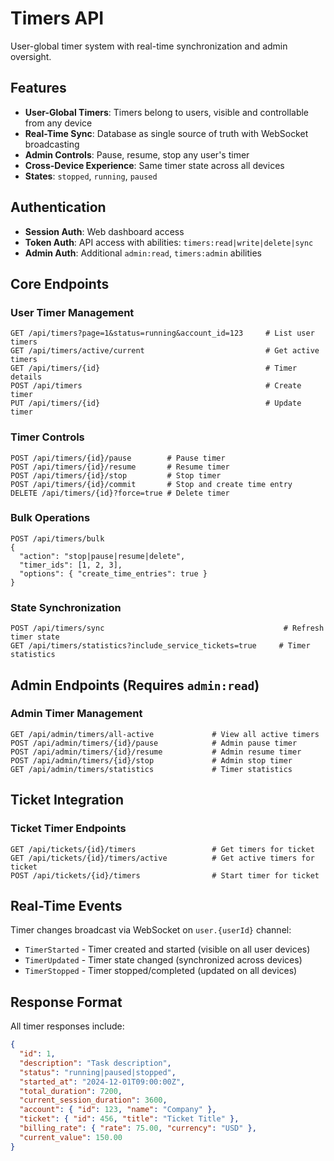 # Timers API

User-global timer system with real-time synchronization and admin oversight.

## Features
- **User-Global Timers**: Timers belong to users, visible and controllable from any device
- **Real-Time Sync**: Database as single source of truth with WebSocket broadcasting
- **Admin Controls**: Pause, resume, stop any user's timer
- **Cross-Device Experience**: Same timer state across all devices
- **States**: `stopped`, `running`, `paused`

## Authentication
- **Session Auth**: Web dashboard access
- **Token Auth**: API access with abilities: `timers:read|write|delete|sync`
- **Admin Auth**: Additional `admin:read`, `timers:admin` abilities

## Core Endpoints

### User Timer Management
```http
GET /api/timers?page=1&status=running&account_id=123     # List user timers
GET /api/timers/active/current                           # Get active timers
GET /api/timers/{id}                                     # Timer details
POST /api/timers                                         # Create timer
PUT /api/timers/{id}                                     # Update timer
```

### Timer Controls
```http
POST /api/timers/{id}/pause        # Pause timer
POST /api/timers/{id}/resume       # Resume timer  
POST /api/timers/{id}/stop         # Stop timer
POST /api/timers/{id}/commit       # Stop and create time entry
DELETE /api/timers/{id}?force=true # Delete timer
```

### Bulk Operations
```http
POST /api/timers/bulk
{
  "action": "stop|pause|resume|delete",
  "timer_ids": [1, 2, 3],
  "options": { "create_time_entries": true }
}
```

### State Synchronization
```http
POST /api/timers/sync                                        # Refresh timer state
GET /api/timers/statistics?include_service_tickets=true     # Timer statistics
```

## Admin Endpoints (Requires `admin:read`)

### Admin Timer Management
```http
GET /api/admin/timers/all-active             # View all active timers
POST /api/admin/timers/{id}/pause            # Admin pause timer
POST /api/admin/timers/{id}/resume           # Admin resume timer
POST /api/admin/timers/{id}/stop             # Admin stop timer
GET /api/admin/timers/statistics             # Timer statistics
```

## Ticket Integration

### Ticket Timer Endpoints  
```http
GET /api/tickets/{id}/timers                 # Get timers for ticket
GET /api/tickets/{id}/timers/active          # Get active timers for ticket
POST /api/tickets/{id}/timers                # Start timer for ticket
```

## Real-Time Events
Timer changes broadcast via WebSocket on `user.{userId}` channel:
- `TimerStarted` - Timer created and started (visible on all user devices)
- `TimerUpdated` - Timer state changed (synchronized across devices)
- `TimerStopped` - Timer stopped/completed (updated on all devices)

## Response Format
All timer responses include:
```json
{
  "id": 1,
  "description": "Task description",
  "status": "running|paused|stopped",
  "started_at": "2024-12-01T09:00:00Z",
  "total_duration": 7200,
  "current_session_duration": 3600,
  "account": { "id": 123, "name": "Company" },
  "ticket": { "id": 456, "title": "Ticket Title" },
  "billing_rate": { "rate": 75.00, "currency": "USD" },
  "current_value": 150.00
}
```